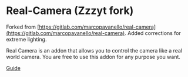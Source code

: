 # Real-Camera (Zzzyt fork)

Forked from [https://gitlab.com/marcopavanello/real-camera](https://gitlab.com/marcopavanello/real-camera).
Added corrections for extreme lighting.

Real Camera is an addon that allows you to control the camera like a real world camera. You are free to use this addon for any purpose you want.

[Guide](https://3d-wolf.com/products/camera)
